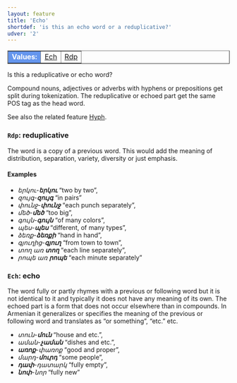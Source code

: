 ```yaml
---
layout: feature
title: 'Echo'
shortdef: 'is this an echo word or a reduplicative?'
udver: '2'
---
```


<table class="typeindex" border="1">
<tr>
  <td style="background-color:cornflowerblue;color:white"><strong>Values:</strong> </td>
  <td><a href="#Ech">Ech</a></td>
  <td><a href="#Rdp">Rdp</a></td>
</tr>
</table>

Is this a reduplicative or echo word? 

Compound nouns, adjectives or adverbs with hyphens or prepositions get split during tokenization. The reduplicative or echoed part get the same POS tag as the head word.

See also the related feature [Hyph]().

### <a name="Rdp">`Rdp`</a>: reduplicative

The word is a copy of a previous word. Тhis would add the meaning of distribution, separation, variety, diversity or just emphasis.

#### Examples

* _երկու-<b>երկու</b>_ “two by two”,
* _զույգ-<b>զույգ</b>_ “in pairs”
* _փունջ-<b>փունջ</b>_ “each punch separately”,
* _մեծ-<b>մեծ</b>_ “too big”,
* _գույն-<b>գույն</b>_ “of many colors”,
* _պես-<b>պես</b>_ “different, of many types”,
* _ձեռք-<b>ձեռքի</b>_ “hand in hand”,
* _գյուղից-<b>գյուղ</b>_ “from town to town”,
* _տող առ <b>տող</b>_ “each line separately”,
* _րոպե առ <b>րոպե</b>_ “each minute separately”

### <a name="Ech">`Ech`</a>: echo

The word fully or partly rhymes with a previous or following word but it is not identical to it and
typically it does not have any meaning of its own. The echoed part is a form that does not occur elsewhere than in compounds.
In Armenian it
generalizes or specifies the meaning of the previous or following word and translates
as “or something”, “etc.” etc.

* _տուն-<b>մուն</b>_ “house and etc.”,
* _աման-<b>չաման</b>_ “dishes and etc.”,
* _<b>առոք</b>-փառոք_ “good and proper”,
* _մարդ-<b>մուրդ</b>_ “some people”,
* _<b>դափ</b>-դատարկ_ “fully empty”,
* _<b>նոփ</b>-նոր_ “fully new”
